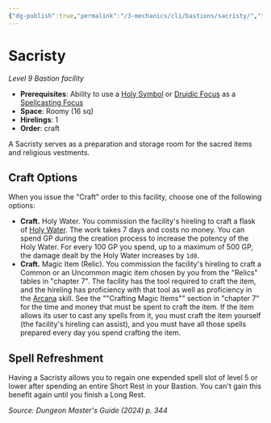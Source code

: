 ```yaml
---
{"dg-publish":true,"permalink":"/3-mechanics/cli/bastions/sacristy/","tags":["ttrpg-cli/bastion","ttrpg-cli/compendium/src/5e/xdmg"],"created":"2025-02-22T12:02:28.408-05:00","updated":"2025-02-26T17:46:10.155-05:00"}
---
```


# Sacristy
*Level 9 Bastion facility*  

- **Prerequisites**: Ability to use a [Holy Symbol](3-Mechanics/CLI/items/holy-symbol-xphb.md) or [Druidic Focus](3-Mechanics/CLI/items/druidic-focus-xphb.md) as a [Spellcasting Focus](3-Mechanics/CLI/rules/variant-rules/spellcasting-focus-xphb.md)
- **Space**: Roomy (16 sq)
- **Hirelings**: 1
- **Order**: craft

A Sacristy serves as a preparation and storage room for the sacred items and religious vestments.

## Craft Options

When you issue the "Craft" order to this facility, choose one of the following options:

- **Craft.** Holy Water. You commission the facility's hireling to craft a flask of [Holy Water](3-Mechanics/CLI/items/holy-water-xphb.md). The work takes 7 days and costs no money. You can spend GP during the creation process to increase the potency of the Holy Water. For every 100 GP you spend, up to a maximum of 500 GP, the damage dealt by the Holy Water increases by `1d8`.  
- **Craft.** Magic Item (Relic). You commission the facility's hireling to craft a Common or an Uncommon magic item chosen by you from the "Relics" tables in "chapter 7". The facility has the tool required to craft the item, and the hireling has proficiency with that tool as well as proficiency in the [Arcana](3-Mechanics/CLI/rules/skills.md#Arcana) skill. See the ""Crafting Magic Items"" section in "chapter 7" for the time and money that must be spent to craft the item. If the item allows its user to cast any spells from it, you must craft the item yourself (the facility's hireling can assist), and you must have all those spells prepared every day you spend crafting the item.  

## Spell Refreshment

Having a Sacristy allows you to regain one expended spell slot of level 5 or lower after spending an entire Short Rest in your Bastion. You can't gain this benefit again until you finish a Long Rest.

*Source: Dungeon Master's Guide (2024) p. 344*